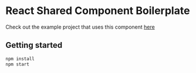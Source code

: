 # React Shared Component Boilerplate

Check out the example project that uses this component [here](https://github.com/anselmdk/react-shared-component-example-project)

## Getting started

```sh
npm install
npm start
```



